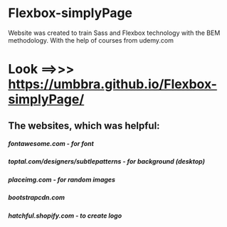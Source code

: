 # Flexbox-simplyPage
Website was created to train Sass and Flexbox technology with the BEM methodology. With the help of courses from udemy.com

# Look ==>>> https://umbbra.github.io/Flexbox-simplyPage/

## The websites, which was helpful:
 ##### fontawesome.com - for font
 ##### toptal.com/designers/subtlepatterns - for background (desktop)
 ##### placeimg.com - for random images
 ##### bootstrapcdn.com
 ##### hatchful.shopify.com - to create logo
